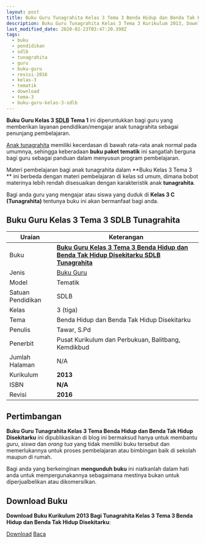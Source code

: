 ```yaml
---
layout: post
title: Buku Guru Tunagrahita Kelas 3 Tema 3 Benda Hidup dan Benda Tak Hidup Disekitarku
description: Buku Guru Tunagrahita Kelas 3 Tema 3 Kurikulum 2013, Download buku Kelas 3 Tema 3 Benda Hidup dan Benda Tak Hidup Disekitarku bagi tunagrahita
last_modified_date: 2020-02-23T03:47:20.398Z
tags:
  - buku
  - pendidikan
  - sdlb
  - tunagrahita
  - guru
  - buku-guru
  - revisi-2016
  - kelas-3
  - tematik
  - download
  - tema-3
  - buku-guru-kelas-3-sdlb
---
```


**Buku Guru Kelas 3 <abbr title="Sekolah Dasar Luar Biasa">SDLB</abbr> Tema 1** ini diperuntukkan bagi guru yang memberikan layanan pendidikan/mengajar anak tunagrahita sebagai penunjang pembelajaran.

[Anak tunagrahita](/teori/tunagrahita "Apa itu Tunagrahita") memiliki kecerdasan di bawah rata-rata anak normal pada umumnya, sehingga keberadaan **buku paket tematik** ini sangatlah berguna bagi guru sebagai panduan dalam menyusun program pembelajaran.

Materi pembelajaran bagi anak tunagrahita dalam **Buku Kelas 3 Tema 3 ** ini berbeda dengan materi pembelajaran di kelas sd umum, dimana bobot materinya lebih rendah disesuaikan dengan karakteristik anak **tunagrahita**.

Bagi anda guru yang mengajar atau siswa yang duduk di **Kelas 3 C (Tunagrahita)** tentunya buku ini akan bermanfaat bagi anda.

## Buku Guru Kelas 3 Tema 3 SDLB Tunagrahita  

|Uraian|Keterangan|
| --- | --- |
|Buku|<a href="/bse/buku-guru-tunagrahita-kelas-3-tema-3-benda-hidup-tak-hidup" title="Buku Guru Kelas 3 Tema 3 Benda Hidup dan Benda Tak Hidup Disekitarku  SDLB Tunagrahita"><strong>Buku Guru Kelas 3 Tema 3 Benda Hidup dan Benda Tak Hidup Disekitarku SDLB Tunagrahita</strong></a>|
|Jenis|<a href="/bse" title="Buku Guru" target="_blank">Buku Guru</a>|
|Model|Tematik|
|Satuan Pendidikan|SDLB|
|Kelas|3 (tiga)|
|Tema|Benda Hidup dan Benda Tak Hidup Disekitarku|
|Penulis| Tawar, S.Pd|
|Penerbit|Pusat Kurikulum dan Perbukuan, Balitbang, Kemdikbud|
|Jumlah Halaman|N/A|
|Kurikulum|<strong>2013</strong>|
|ISBN|<strong>N/A</strong>|
|Revisi|<strong>2016</strong>|

## Pertimbangan
**Buku Guru Tunagrahita Kelas 3 Tema Benda Hidup dan Benda Tak Hidup Disekitarku** ini dipublikasikan di blog ini bermaksud hanya untuk membantu _guru_, _siswa_ dan _orang tua_ yang tidak memiliki buku tersebut dan memerlukannya untuk proses pembelajaran atau bimbingan baik di sekolah maupun di rumah.

Bagi anda yang berkeinginan <b>mengunduh buku</b> ini niatkanlah dalam hati anda untuk mempergunakannya sebagaimana mestinya bukan untuk diperjualbelikan atau dikomersilkan.
  
## Download Buku
**Download Buku Kurikulum 2013 Bagi Tunagrahita Kelas 3 Tema 3 Benda Hidup dan Benda Tak Hidup Disekitarku**:
<p class="center"><a class="button download" href="https://docs.google.com/uc?export=download&id=11QArBv731sWhiQtwOdsXPZ29t36Kwfqs" rel="nofollow" target="_blank" title="Download Buku Guru Tunagrahita Kelas 3 Tema Benda Hidup dan Benda Tak Hidup Disekitarku">Download</a>
<a class="button demo open-dialog" href="https://drive.google.com/file/d/11QArBv731sWhiQtwOdsXPZ29t36Kwfqs/view" rel="nofollow" target="_blank" title="Download Buku Guru Tunagrahita Kelas 3 Tema Benda Hidup dan Benda Tak Hidup Disekitarku">Baca</a></p>
